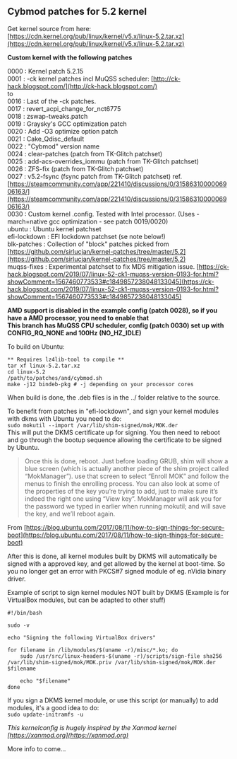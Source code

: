 ## Cybmod patches for 5.2 kernel  

Get kernel source from here: [https://cdn.kernel.org/pub/linux/kernel/v5.x/linux-5.2.tar.xz](https://cdn.kernel.org/pub/linux/kernel/v5.x/linux-5.2.tar.xz)  

**Custom kernel with the following patches**  

0000 : Kernel patch 5.2.15  
0001 : -ck kernel patches incl MuQSS scheduler: [http://ck-hack.blogspot.com/](http://ck-hack.blogspot.com/)  
to  
0016 : Last of the -ck patches.  
0017 : revert_acpi_change_for_nct6775  
0018 : zswap-tweaks.patch  
0019 : Graysky's GCC optimization patch  
0020 : Add -O3 optimize option patch  
0021 : Cake_Qdisc_default  
0022 : "Cybmod" version name  
0024 : clear-patches (patch from TK-Glitch patchset)  
0025 : add-acs-overrides_iommu (patch from TK-Glitch patchset)  
0026 : ZFS-fix (patch from TK-Glitch patchset)  
0027 : v5.2-fsync (fsync patch from TK-Glitch patchset) ref. [https://steamcommunity.com/app/221410/discussions/0/3158631000006906163/](https://steamcommunity.com/app/221410/discussions/0/3158631000006906163/)  
0030 : Custom kernel .config. Tested with Intel processor. (Uses -march=native gcc optimization - see patch 0019/0020)  
ubuntu : Ubuntu kernel patchset  
efi-lockdown : EFI lockdown patchset (se note below!)  
blk-patches : Collection of "block" patches picked from [https://github.com/sirlucjan/kernel-patches/tree/master/5.2](https://github.com/sirlucjan/kernel-patches/tree/master/5.2)  
muqss-fixes : Experimental patchset to fix MDS mitigation issue. [https://ck-hack.blogspot.com/2019/07/linux-52-ck1-muqss-version-0193-for.html?showComment=1567460773533#c1849857238048133045](https://ck-hack.blogspot.com/2019/07/linux-52-ck1-muqss-version-0193-for.html?showComment=1567460773533#c1849857238048133045)  

**AMD support is disabled in the example config (patch 0028), so if you have a AMD processor, you need to enable that**  
**This branch has MuQSS CPU scheduler, config (patch 0030) set up with CONFIG_RQ_NONE and 100Hz (NO_HZ_IDLE)**  

To build on Ubuntu:  
```
** Requires lz4lib-tool to compile **
tar xf linux-5.2.tar.xz    
cd linux-5.2  
/path/to/patches/and/cybmod.sh  
make -j12 bindeb-pkg # -j depending on your processor cores  
```
When build is done, the .deb files is in the ../ folder relative to the source.  

To benefit from patches in "efi-lockdown", and sign your kernel modules with dkms with Ubuntu you need to do:  
`sudo mokutil --import /var/lib/shim-signed/mok/MOK.der`  
This will put the DKMS certificate up for signing. You then need to reboot and go through the bootup sequence allowing the certificate to be signed by Ubuntu.  

>Once this is done, reboot. Just before loading GRUB, shim will show a blue screen (which is actually another piece of the shim project called “MokManager”). use that screen to select “Enroll MOK” and follow the menus to finish the enrolling process. You can also look at some of the properties of the key you’re trying to add, just to make sure it’s indeed the right one using “View key”. MokManager will ask you for the password we typed in earlier when running mokutil; and will save the key, and we’ll reboot again.  

From [https://blog.ubuntu.com/2017/08/11/how-to-sign-things-for-secure-boot](https://blog.ubuntu.com/2017/08/11/how-to-sign-things-for-secure-boot)  

After this is done, all kernel modules built by DKMS will automatically be signed with a approved key, and get allowed by the kernel at boot-time. So you no longer get an error with PKCS#7 signed module of eg. nVidia binary driver.  

Example of script to sign kernel modules NOT built by DKMS (Example is for VirtualBox modules, but can be adapted to other stuff)  
```
#!/bin/bash

sudo -v

echo "Signing the following VirtualBox drivers"

for filename in /lib/modules/$(uname -r)/misc/*.ko; do
	sudo /usr/src/linux-headers-$(uname -r)/scripts/sign-file sha256 /var/lib/shim-signed/mok/MOK.priv /var/lib/shim-signed/mok/MOK.der $filename

	echo "$filename"
done
```
If you sign a DKMS kernel module, or use this script (or manually) to add modules, it's a good idea to do:  
`sudo update-initramfs -u`  

_This kernelconfig is hugely inspired by the Xanmod kernel [https://xanmod.org](https://xanmod.org)_  

More info to come...  
